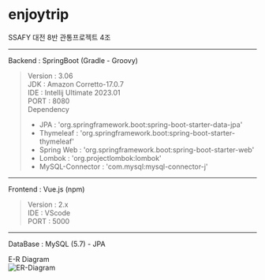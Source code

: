 # enjoytrip
SSAFY 대전 8반 관통프로젝트 4조

---
Backend : SpringBoot (Gradle - Groovy)
> Version : 3.06 <br>
> JDK : Amazon Corretto-17.0.7 <br>
> IDE : Intellij Ultimate 2023.01 <br>
> PORT : 8080 <br>
> Dependency
> - JPA : 'org.springframework.boot:spring-boot-starter-data-jpa'
> - Thymeleaf : 'org.springframework.boot:spring-boot-starter-thymeleaf'
> - Spring Web : 'org.springframework.boot:spring-boot-starter-web'
> - Lombok : 'org.projectlombok:lombok'
> - MySQL-Connector : 'com.mysql:mysql-connector-j'

---
Frontend : Vue.js (npm)
> Version : 2.x<br>
> IDE : VScode<br>
> PORT : 5000
---
DataBase : MySQL (5.7) - JPA

E-R Diagram <br>
![ER-Diagram](https://user-images.githubusercontent.com/119915194/235425603-4e873488-da1b-4654-bd35-c051ab7289a8.PNG) <br>

